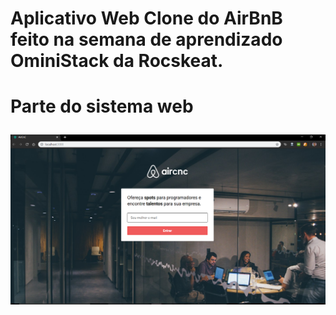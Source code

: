 <h1>Aplicativo Web Clone do AirBnB feito na semana de aprendizado OminiStack da Rocskeat.<h1>
  <p>Parte do sistema web</p>
  <b><Desenvolvido em React/b>
    <img src="./src/assets/1.png">



